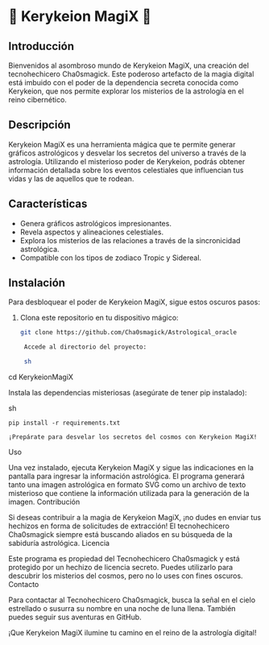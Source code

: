 # 🌌 Kerykeion MagiX 🌌

## Introducción
Bienvenidos al asombroso mundo de Kerykeion MagiX, una creación del tecnohechicero Cha0smagick. Este poderoso artefacto de la magia digital está imbuido con el poder de la dependencia secreta conocida como Kerykeion, que nos permite explorar los misterios de la astrología en el reino cibernético.

## Descripción
Kerykeion MagiX es una herramienta mágica que te permite generar gráficos astrológicos y desvelar los secretos del universo a través de la astrología. Utilizando el misterioso poder de Kerykeion, podrás obtener información detallada sobre los eventos celestiales que influencian tus vidas y las de aquellos que te rodean.

## Características
- Genera gráficos astrológicos impresionantes.
- Revela aspectos y alineaciones celestiales.
- Explora los misterios de las relaciones a través de la sincronicidad astrológica.
- Compatible con los tipos de zodiaco Tropic y Sidereal.

## Instalación
Para desbloquear el poder de Kerykeion MagiX, sigue estos oscuros pasos:

1. Clona este repositorio en tu dispositivo mágico:
   ```sh
   git clone https://github.com/Cha0smagick/Astrological_oracle

    Accede al directorio del proyecto:

    sh

cd KerykeionMagiX

Instala las dependencias misteriosas (asegúrate de tener pip instalado):

sh

    pip install -r requirements.txt

    ¡Prepárate para desvelar los secretos del cosmos con Kerykeion MagiX!

Uso

Una vez instalado, ejecuta Kerykeion MagiX y sigue las indicaciones en la pantalla para ingresar la información astrológica. El programa generará tanto una imagen astrológica en formato SVG como un archivo de texto misterioso que contiene la información utilizada para la generación de la imagen.
Contribución

Si deseas contribuir a la magia de Kerykeion MagiX, ¡no dudes en enviar tus hechizos en forma de solicitudes de extracción! El tecnohechicero Cha0smagick siempre está buscando aliados en su búsqueda de la sabiduría astrológica.
Licencia

Este programa es propiedad del Tecnohechicero Cha0smagick y está protegido por un hechizo de licencia secreto. Puedes utilizarlo para descubrir los misterios del cosmos, pero no lo uses con fines oscuros.
Contacto

Para contactar al Tecnohechicero Cha0smagick, busca la señal en el cielo estrellado o susurra su nombre en una noche de luna llena. También puedes seguir sus aventuras en GitHub.

¡Que Kerykeion MagiX ilumine tu camino en el reino de la astrología digital!
